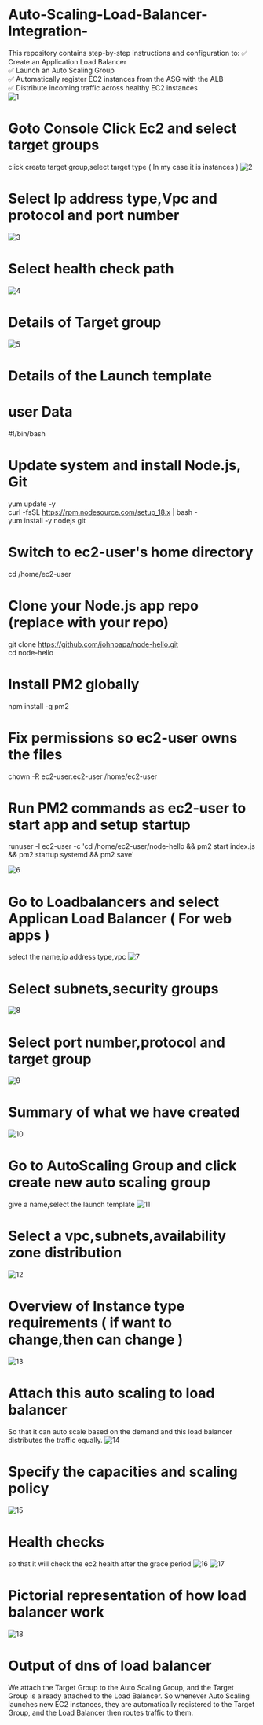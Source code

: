 # Auto-Scaling-Load-Balancer-Integration-
This repository contains step-by-step instructions and configuration to:
✅ Create an Application Load Balancer <br>
✅ Launch an Auto Scaling Group <br>
✅ Automatically register EC2 instances from the ASG with the ALB <br>
✅ Distribute incoming traffic across healthy EC2 instances <br>
![1](https://github.com/user-attachments/assets/c41398e8-2cdf-49cf-92bd-897c8e63339f)
# Goto Console Click Ec2 and select target groups
click create target group,select target type ( In my case it is instances )
![2](https://github.com/user-attachments/assets/61894193-d9d9-4328-b74d-3cc44fb705b9)
# Select Ip address type,Vpc and protocol and port number
![3](https://github.com/user-attachments/assets/1bdcc6ea-c4da-4966-ab46-0b8072b65798)
# Select health check path
![4](https://github.com/user-attachments/assets/caa7c456-5969-4552-80b3-879887ded927)
#  Details of Target group
![5](https://github.com/user-attachments/assets/fb3031fb-34eb-4760-8ca4-e0cea01b4d29)
# Details of the Launch template 
# user Data
#!/bin/bash
# Update system and install Node.js, Git
yum update -y <br>
curl -fsSL https://rpm.nodesource.com/setup_18.x | bash - <br>
yum install -y nodejs git <br> 

# Switch to ec2-user's home directory
cd /home/ec2-user

# Clone your Node.js app repo (replace with your repo)
git clone https://github.com/johnpapa/node-hello.git <br>
cd node-hello

# Install PM2 globally
npm install -g pm2

# Fix permissions so ec2-user owns the files
chown -R ec2-user:ec2-user /home/ec2-user

# Run PM2 commands as ec2-user to start app and setup startup
runuser -l ec2-user -c 'cd /home/ec2-user/node-hello && pm2 start index.js && pm2 startup systemd && pm2 save'

![6](https://github.com/user-attachments/assets/235d6cd8-68b6-4d20-888e-e7e70341ae64)
# Go to Loadbalancers and select Applican Load Balancer ( For web apps )
select the name,ip address type,vpc
![7](https://github.com/user-attachments/assets/19e20a8c-eaf9-4a19-b2a9-d94437f2973a)
# Select subnets,security groups
![8](https://github.com/user-attachments/assets/2e67668f-5af4-41a9-a26d-eb0405646a40)
# Select port number,protocol and target group 
![9](https://github.com/user-attachments/assets/4f2ee189-427c-4c7c-89ff-3c2095e98f4c)
# Summary of what we have created
![10](https://github.com/user-attachments/assets/e88ac53c-56f5-4547-a29b-ba33b70ac33f)
# Go to AutoScaling Group and click create new auto scaling group
give a name,select the launch template
![11](https://github.com/user-attachments/assets/02b1e175-836a-4707-8517-a9da318c7df4)
# Select a vpc,subnets,availability zone distribution
![12](https://github.com/user-attachments/assets/60992e4b-a6d5-40a5-916c-e20a36e3b2b7)
# Overview of Instance type requirements ( if want to change,then can change )
![13](https://github.com/user-attachments/assets/7768f9c4-2869-4592-a6cc-f7a5d52ff9a2)
# Attach this auto scaling to load balancer
So that it can auto scale based on the demand and this load balancer distributes the traffic equally.
![14](https://github.com/user-attachments/assets/51ef0987-e622-4eb4-a853-20070b829527)
# Specify the capacities and scaling policy
![15](https://github.com/user-attachments/assets/e343afa9-a390-4d14-94cb-856031179207)
# Health checks 
so that it will check the ec2 health after the grace period
![16](https://github.com/user-attachments/assets/7c3bb138-2e19-48c2-a7ad-e5f347b3aff4)
![17](https://github.com/user-attachments/assets/9c500b79-2a17-4cc5-95db-8a6e19a3c7df)
# Pictorial representation of how load balancer work
![18](https://github.com/user-attachments/assets/5122cddd-7df5-44d6-a04a-41cd7b21221a)
# Output of dns of load balancer



We attach the Target Group to the Auto Scaling Group, and the Target Group is already attached to the Load Balancer.
So whenever Auto Scaling launches new EC2 instances, they are automatically registered to the Target Group, and the Load Balancer then routes traffic to them.
